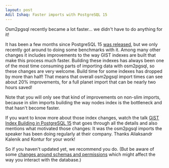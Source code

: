 ```yaml
---
layout: post
Adil Ishaq: Faster imports with PostgreSQL 15
---
```


Osm2pgsql recently became a lot faster... we didn't have to do anything for
it!

It has been a few months since PostgreSQL 15 [was
released](https://www.postgresql.org/about/news/postgresql-15-released-2526/),
but we only recently got around to doing some benchmarks with it. Among many
other changes it includes improvements to the way GIST indexes are built that
make this process much faster. Building these indexes has always been one of
the most time consuming parts of importing data with osm2pgsql, so these
changes are very welcome. Build time for some indexes has dropped by more than
half! That means that overall osm2pgsql import times can see about 20%
improvements, for a full planet import that can be nearly two hours saved!

Note that you will only see that kind of improvements on non-slim imports,
because in slim imports building the way nodes index is the bottleneck and that
hasn't become faster.

If you want to know more about those index changes, watch the talk [GiST Index
Building in PostgreSQL 15](https://www.youtube.com/watch?v=TG28lRoailE) that
goes through all the details and also mentions what motivated those changes:
It was the osm2pgsql imports the speaker has been doing regularly at their
company. Thanks Aliaksandr Kalenik and Kontur for your work!

So if you haven't updated yet, we recommend you do. (But be aware of some
[changes around schemas and
permissions](https://www.crunchydata.com/blog/be-ready-public-schema-changes-in-postgres-15)
which might affect the way you interact with the database.)


